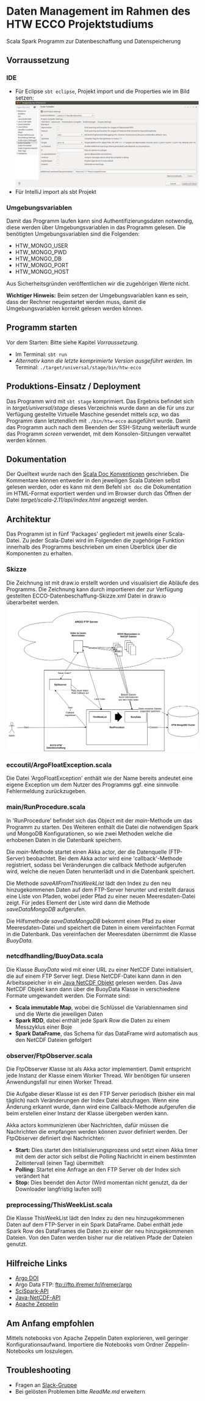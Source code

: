 # Daten Management im Rahmen des HTW ECCO Projektstudiums

Scala Spark Programm zur Datenbeschaffung und Datenspeicherung

## Vorraussetzung
### IDE
* Für Eclipse `sbt eclipse`, Projekt import und die Properties wie im Bild setzen:
  ![Scala compiler settings](eclipse_properties.png)
* Für IntelliJ import als sbt Projekt

### Umgebungsvariablen
Damit das Programm laufen kann sind Authentifizierungsdaten notwendig, diese werden
über Umgebungsvariablen in das Programm gelesen. Die benötigten Umgebungsvariablen
sind die Folgenden:

* HTW_MONGO_USER
* HTW_MONGO_PWD
* HTW_MONGO_DB
* HTW_MONGO_PORT
* HTW_MONGO_HOST

Aus Sicherheitsgründen veröffentlichen wir die zugehörigen Werte nicht.

**Wichtiger Hinweis:** Beim setzen der Umgebungsvariablen kann es sein, dass der Rechner neugestartet werden muss, damit die 
Umgebungsvariablen korrekt gelesen werden können.

## Programm starten
Vor dem Starten: Bitte siehe Kapitel *Vorraussetzung*.

* Im Terminal: `sbt run`
* *Alternativ kann die letzte komprimierte Version ausgeführt werden.* Im Terminal: `./target/universal/stage/bin/htw-ecco`

## Produktions-Einsatz / Deployment
Das Programm wird mit `sbt stage` komprimiert. Das Ergebnis befindet sich in
*target/universal/stage* dieses Verzeichnis wurde dann an die für uns zur
Verfügung gestellte Virtuelle Maschine gesendet mittels *scp*, wo das Programm
dann letztendlich mit `./bin/htw-ecco` ausgeführt wurde. Damit das Programm auch nach
dem Beenden der SSH-Sitzung weiterläuft wurde das Programm *screen* verwendet, mit dem
Konsolen-Sitzungen verwaltet werden können.

## Dokumentation
Der Quelltext wurde nach den [Scala Doc Konventionen](https://docs.scala-lang.org/style/scaladoc.html) geschrieben.
Die Kommentare können entweder in den jeweiligen Scala Dateien selbst gelesen werden,
oder es kann mit dem Befehl `sbt doc` die Dokumentation im HTML-Format exportiert werden
und im Browser durch das Öffnen der Datei *target/scala-2.11/api/index.html* angezeigt werden.

## Architektur
Das Programm ist in fünf 'Packages' gegliedert mit jeweils einer Scala-Datei. Zu jeder Scala-Datei wird im Folgenden die zugehörige Funktion innerhalb des Programms beschrieben um einen Überblick
über die Komponenten zu erhalten.

### Skizze
Die Zeichnung ist mit draw.io erstellt worden und visualisiert die Abläufe des Programms.
Die Zeichnung kann durch importieren der zur Verfügung gestellten ECCO-Datenbeschaffung-Skizze.xml
Datei in draw.io überarbeitet werden.
![ECCO-Datenbeschaffung-Skizze](ECCO-Datenbeschaffung-Skizze.png)

### eccoutil/ArgoFloatException.scala
Die Datei 'ArgoFloatException' enthält wie der Name bereits andeutet eine eigene Exception um
dem Nutzer des Programms ggf. eine sinnvolle Fehlermeldung zurückzugeben.

### main/RunProcedure.scala
In 'RunProcedure' befindet sich das Object mit der *main*-Methode um das Programm zu starten.
Des Weiteren enthält die Datei die notwendigen Spark und MongoDB Konfigurationen, so wie zwei
Methoden welche die erhobenen Daten in die Datenbank speichern.

Die *main*-Methode startet einen Akka actor, der die Datenquelle (FTP-Server) beobachtet.
Bei dem Akka actor wird eine 'callback'-Methode registriert, sodass bei Veränderungen die
callback Methode aufgerufen wird, welche die neuen Daten herunterlädt und in die Datenbank
speichert.

Die Methode *saveAllFromThisWeekList* lädt den Index zu den neu hinzugekommenen Daten auf dem  FTP-Server herunter und erstellt daraus eine Liste von Pfaden, wobei jeder Pfad zu einer neuen
Meeresdaten-Datei zeigt. Für jedes Element der Liste wird dann die Methode *saveDataMongoDB*
aufgerufen.

Die Hilfsmethode *saveDataMongoDB* bekommt einen Pfad zu einer Meeresdaten-Datei und
speichert die Daten in einem vereinfachten Format in die Datenbank. Das vereinfachen
der Meeresdaten übernimmt die Klasse *BuoyData*.

### netcdfhandling/BuoyData.scala
Die Klasse *BuoyData* wird mit einer URL zu einer NetCDF Datei initialisiert, die
auf einem FTP Server liegt. Diese NetCDF-Datei kann dann in den Arbeitsspeicher in
ein [Java NetCDF Objekt](https://www.unidata.ucar.edu/software/thredds/current/netcdf-java/documentation.htm) gelesen werden. Das Java NetCDF Objekt kann dann über die BuoyData Klasse in
verschiedene Formate umgewandelt werden. Die Formate sind:
* **Scala immutable Map**, wobei die Schlüssel die Variablennamen sind und die Werte die jeweiligen Daten
* **Spark RDD**, dabei enthält jede Spark Row die Daten zu einem Messzyklus einer Boje
* **Spark DataFrame**, das Schema für das DataFrame wird automatisch aus den NetCDF Dateien
 gefolgert

### observer/FtpObserver.scala
Die FtpObserver Klasse ist als Akka actor implementiert. Damit entspricht jede
Instanz der Klasse einem Worker Thread. Wir benötigen für unseren Anwendungsfall
nur einen Worker Thread.

Die Aufgabe dieser Klasse ist es den FTP Server periodisch (bisher ein mal täglich) nach Veränderungen der Index Datei abzufragen. Wenn eine Änderung erkannt wurde, dann wird eine
Callback-Methode aufgerufen die beim erstellen einer Instanz der Klasse übergeben werden kann.

Akka actors kommunizieren über Nachrichten, dafür müssen die Nachrichten die empfangen werden können zuvor definiert werden. Der FtpObserver definiert drei Nachrichten:
* **Start:** Dies startet den Initialisierungsprozess und setzt einen Akka timer mit dem der actor sich selbst die Polling Nachricht in einem bestimmten Zeitintervall (einen Tag) übermittelt
* **Polling:** Startet eine Anfrage an den FTP Server ob der Index sich verändert hat
* **Stop:** Dies beendet den Actor (Wird momentan nicht genutzt, da der Downloader langfristig laufen soll)

### preprocessing/ThisWeekList.scala
Die Klasse ThisWeekList lädt den Index zu den neu hinzugekommenen Daten auf dem FTP-Server
in ein Spark DataFrame. Dabei enthält jede Spark Row des DataFrames die Daten zu einer
der neu hinzugekommenen Dateien. Von den Daten werden bisher nur die relativen Pfade
der Dateien genutzt.

## Hilfreiche Links
* [Argo DOI](http://www.argodatamgt.org/Access-to-data/Argo-DOI-Digital-Object-Identifier)
* Argo Data FTP: ftp://ftp.ifremer.fr/ifremer/argo
* [SciSpark-API](https://scispark.jpl.nasa.gov/api/)
* [Java-NetCDF-API](https://www.unidata.ucar.edu/software/thredds/v4.3/netcdf-java/v4.3/javadoc/index.html)
* [Apache Zeppelin](https://zeppelin.apache.org/)

## Am Anfang empfohlen
Mittels notebooks von Apache Zeppelin Daten explorieren, weil geringer Konfigurationsaufwand.
Importiere die Notebooks vom Ordner Zeppelin-Notebooks um loszulegen.

## Troubleshooting
* Fragen an [Slack-Gruppe](https://htw-ai-wise-2016.slack.com)
* Bei gelösten Problemen bitte *ReadMe.md* erweitern
